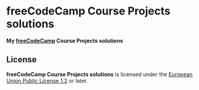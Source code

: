 # freeCodeCamp Course Projects solutions
**My [freeCodeCamp](https://www.freecodecamp.org/) Course Projects solutions**

## License

**freeCodeCamp Course Projects solutions** is licensed under the [European Union Public License 1.2](https://joinup.ec.europa.eu/collection/eupl/eupl-text-eupl-12) or later.
